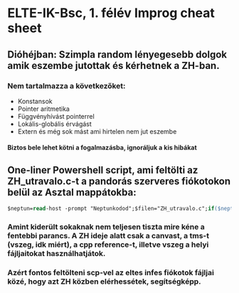 # ELTE-IK-Bsc, 1. félév Improg cheat sheet
## Dióhéjban: Szimpla random lényegesebb dolgok amik eszembe jutottak és kérhetnek a ZH-ban.
### Nem tartalmazza a következőket:
  - Konstansok
  - Pointer aritmetika
  - Függvényhívást pointerrel
  - Lokális-globális érvágást
  - Extern
  és még sok mást ami hirtelen nem jut eszembe

#### Biztos bele lehet kötni a fogalmazásba, ignoráljuk a kis hibákat

## One-liner Powershell script, ami feltölti az ZH_utravalo.c-t a pandorás szerveres fiókotokon belül az Asztal mappátokba:
```ps
$neptun=read-host -prompt "Neptunkodod";$filen="ZH_utravalo.c";if($neptun.Length -eq 6 -and (select-string -pattern "^[a-zA-Z0-9]{6}$" -inputobject $neptun)){$neptun=$neptun.ToLower();(new-object System.Net.WebClient).DownloadFile("https://github.com/zsombor7500/ELTE-IK-Bsc/blob/main/$filen", "$env:temp\$filen");invoke-expression "scp $env:temp\$filen $neptun@pandora.inf.elte.hu:/afs/inf.elte.hu/user/$($neptun.ToCharArray()[0])/$($neptun.ToCharArray()[0])$($neptun.ToCharArray()[1])/$neptun/Asztal/$filen";write-host "ZH_utravalo.c, sikeresen fel lett töltve pandora-ra!"}else{write-host "Hibas neptunkod"}
```

### Amint kiderült sokaknak nem teljesen tiszta mire kéne a fentebbi parancs. A ZH ideje alatt csak a canvast, a tms-t (vszeg, idk miért), a cpp reference-t, illetve vszeg a helyi fájljaitokat használhatjátok.
### Azért fontos feltölteni scp-vel az eltes infes fiókotok fájljai közé, hogy azt ZH közben elérhessétek, segítségképp.
